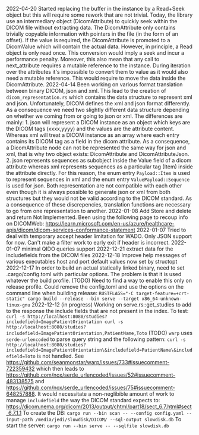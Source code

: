 2022-04-20 Started replacing the buffer in the instance by a Read+Seek object but
           this will require some rework that are not trivial. Today, the library
           use an intermediary object (DicomAttribute) to quickly seek within the
           DICOM file without extracting data. The DicomAttribute only contains
           trivially copyable information with pointers in the file (in the form
           of an offset). If the value is required, the DicomAttribute is promoted
           to a DicomValue which will contain the actual data. However, in
           principle, a Read object is only read once. This conversion would imply
           a seek and incur a performance penalty.
           Moreover, this also mean that any call to next_attribute requires a
           mutable reference to the instance. During iteration over the
           attributes it's impossible to convert them to value as it would also
           need a mutable reference. This would require to move the data inside
           the DicomAttribute.
2022-04-14 Been working on various format translation between binary DICOM, json
           and xml.
           This lead to the creation of `dicom_representation.rs` which contains
           the data structure to represent xml and json.
           Unfortunately, DICOM defines the xml and json format differently. As
           a consequence we need two slightly different data structure depending
           on whether we coming from or going to json or xml.
           The differences are mainly:
           1. json will represent a DICOM instance as an object which keys are
           the DICOM tags (xxxx,yyyy) and the values are the attribute content.
           Whereas xml will treat a DICOM instance as an array where each entry
           contains its DICOM tag as a field in the dicom attribute. As a
           consequence, a DicomAttribute node can not be represented the same way
           for json and xml, that is why two object exists: DicomAttribute and
           DicomAttributeJson.
           2. json represents sequences as subobject inside the Value field of a
           dicom attribute whereas xml represents sequences as a particular tag
           (Item) inside the attribute directly. For this reason, the enum entry
           `Payload::Item` is used to represent sequences in xml and the enum
           entry `ValuePayload::Sequence` is used for json.
           Both representation are not compatible with each other even though it
           is always possible to generate json or xml from both structures but
           they would not be valid according to the DICOM standard.
           As a consequence of these discrepencies, translation functions are
           necessary to go from one representation to another.
2022-01-08 Add Store and delete and return Not Implemented.
           Been using the following page to recoup info on DICOMWeb:
           https://learn.microsoft.com/en-us/azure/healthcare-apis/dicom/dicom-services-conformance-statement
2022-01-07 Tried to deal with temporary accept header limitation for WADO. Only JSON support for now.
           Can't make a filter work to early exit if header is incorrect.
2022-01-07 minimal QIDO queries support
2022-12-21 extract data for the includefields from the DICOM files
2022-12-18 Improve help messages of various executables
           host and port default values now set by structopt
2022-12-17 In order to build an actual statically linked binary, need to set .cargo/config.toml with
           particular options. The problem is that it is used whatever the build profile.
           (TODO) Need to find a way to enable this only on release profile.
           Could remove the config.toml and use the options on the command line when building release:
           `RUSTFLAGS="-C target-feature=+crt-static" cargo build --release --bin serve --target x86_64-unknown-linux-gnu`
2022-12-12 (in progress) Working on serve.rs::get_studies to add to the response the include
           fields that are not present in the index.
           To test:
           ```
           curl -s http://localhost:8080/studies?includefield=ImagePatientOrientation
           curl -s http://localhost:8080/studies?includefield=ImagePatientOrientation,PatientName,Toto
           ```
           (TODO) `warp` uses `serde-urlencoded` to parse query string and the following pattern:
           ```
           curl -s http://localhost:8080/studies?includefield=ImagePatientOrientation\&includefield=PatientName\&includefield=Toto
           ```
           is not handled. See https://github.com/seanmonstar/warp/issues/733#issuecomment-722359432 which then leads to
           https://github.com/nox/serde_urlencoded/issues/52#issuecomment-483138575 and
           https://github.com/nox/serde_urlencoded/issues/75#issuecomment-648257888.
           It would necessitate a non-neglibible amount of work to manage `includefield` the way the DICOM standard expects to:
           https://dicom.nema.org/dicom/2013/output/chtml/part18/sect_6.7.html#sect_6.7.1.1
           To create the DB:
           `cargo run --bin scan -- --config config.yaml --input-path /media/jedi/slowdisk/DICOM/ --sql-output slowdisk.db`
           To start the server:
           `cargo run --bin serve -- --sqlfile slowdisk.db`
